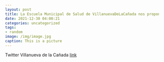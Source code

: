 ```yaml
---
layout: post
title: La Escuela Municipal de Salud de VillanuevaDeLaCañada nos propone una nueva receta de cocina mediterránea, que puede servir de ...
date: 2021-12-30 04:00:21
categories: uncategorized
tags:
- random
image: /img/image.jpg
caption: This is a picture
---
```

Twitter Villanueva de la Cañada [link](https://twitter.com/AytoVDLCanada/status/1476162120219832320)
